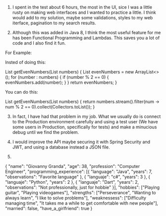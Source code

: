 1. I spent in the test about 6 hours, the most in the UI, sice I was a little rusty on making web interfaces and I wanted to practice a little.
   I think would add to my solution, maybe some validations, styles to my web iterface, pagination to my search results.

2. Although this was added in Java 8, I think the most useful feature for me has been Functional Programming and Lambdas. This saves you a lot of code and I also find it fun.

For Example:

Insted of doing this:

List<Integer> getEvenNumbers(List<Integer> numbers) {
  List<Integer> evenNumbers = new ArrayList<>();
  for (number : numbers) {
    if (number % 2 == 0) {
      evenNumbers.add(number);
    }
  }
  return evenNumbers;
}

You can do this:

List<Integer> getEvenNumbers(List<Integer> numbers) {
  return numbers.stream().filter(num -> num % 2 == 0).collect(Collectors.toList());
}

3. In fact, I have had that problem in my job. What we usually do is connect to the Production environment carefully and using a test user (We have some users in Production, specifically for tests) and make a minucious debug until we find the problem.

4. I would improve the API maybe securing it with Spring Security and JWT, and using a database instead a JSON file.

5.
{
	"name": "Giovanny Granda",
	"age": 38,
	"profession": "Computer Engineer",
	"programming_experience": [{
		"language": "Java",
		"years": 7,
		"observations": "Favorite language"
	}, {
		"languaje": "c#",
		"years": 3
	}, {
		"languaje": "Python",
		"years": 2
	}, {
		"languaje": "Dart",
		"years": 2,
		"observations": "Not professionally, just for hobbie"
	}],
	"hobbies": ["Playing guitar", "Playing videogames"],
	"strengths": ["Perseverance", "Wanting to always learn", "I like to solve problems"],
	"weaknessess": ["Difficulty managing time", "It takes me a while to get comfortable with new people"],
	"married": false,
	"have_a_girlfriend": true
}

